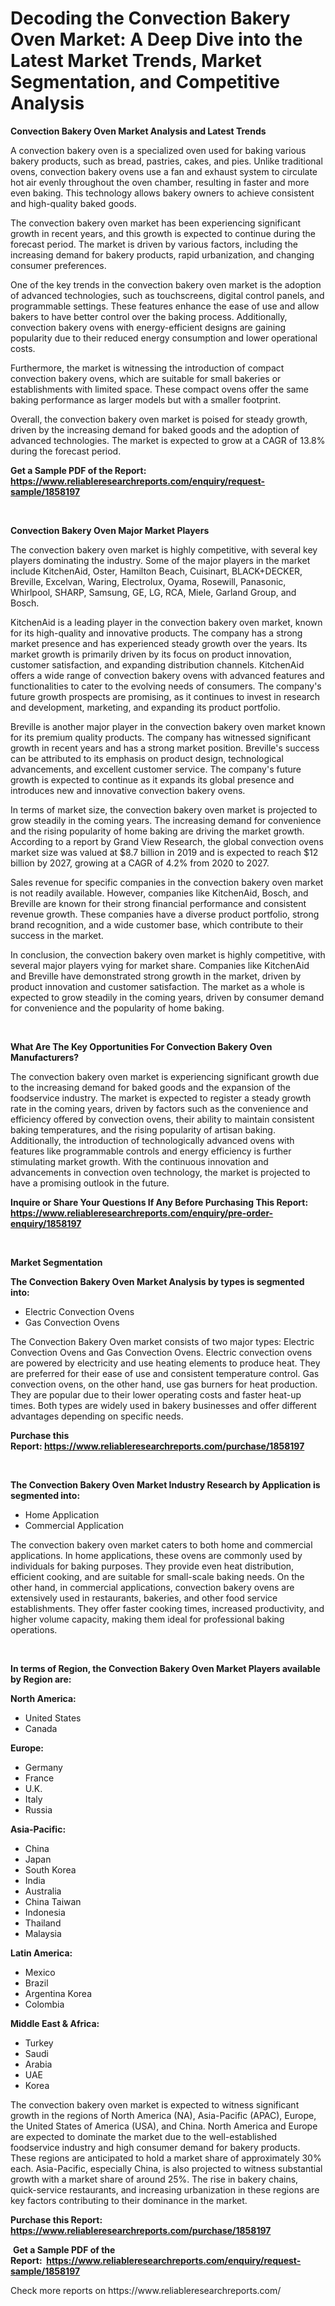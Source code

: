 <p><h1>Decoding the Convection Bakery Oven Market: A Deep Dive into the Latest Market Trends, Market Segmentation, and Competitive Analysis</h1></p><p><strong>Convection Bakery Oven Market Analysis and Latest Trends</strong></p>
<p><p>A convection bakery oven is a specialized oven used for baking various bakery products, such as bread, pastries, cakes, and pies. Unlike traditional ovens, convection bakery ovens use a fan and exhaust system to circulate hot air evenly throughout the oven chamber, resulting in faster and more even baking. This technology allows bakery owners to achieve consistent and high-quality baked goods.</p><p>The convection bakery oven market has been experiencing significant growth in recent years, and this growth is expected to continue during the forecast period. The market is driven by various factors, including the increasing demand for bakery products, rapid urbanization, and changing consumer preferences.</p><p>One of the key trends in the convection bakery oven market is the adoption of advanced technologies, such as touchscreens, digital control panels, and programmable settings. These features enhance the ease of use and allow bakers to have better control over the baking process. Additionally, convection bakery ovens with energy-efficient designs are gaining popularity due to their reduced energy consumption and lower operational costs.</p><p>Furthermore, the market is witnessing the introduction of compact convection bakery ovens, which are suitable for small bakeries or establishments with limited space. These compact ovens offer the same baking performance as larger models but with a smaller footprint.</p><p>Overall, the convection bakery oven market is poised for steady growth, driven by the increasing demand for baked goods and the adoption of advanced technologies. The market is expected to grow at a CAGR of 13.8% during the forecast period.</p></p>
<p><strong>Get a Sample PDF of the Report:&nbsp; <a href="https://www.reliableresearchreports.com/enquiry/request-sample/1858197">https://www.reliableresearchreports.com/enquiry/request-sample/1858197</a></strong></p>
<p>&nbsp;</p>
<p><strong>Convection Bakery Oven Major Market Players</strong></p>
<p><p>The convection bakery oven market is highly competitive, with several key players dominating the industry. Some of the major players in the market include KitchenAid, Oster, Hamilton Beach, Cuisinart, BLACK+DECKER, Breville, Excelvan, Waring, Electrolux, Oyama, Rosewill, Panasonic, Whirlpool, SHARP, Samsung, GE, LG, RCA, Miele, Garland Group, and Bosch.</p><p>KitchenAid is a leading player in the convection bakery oven market, known for its high-quality and innovative products. The company has a strong market presence and has experienced steady growth over the years. Its market growth is primarily driven by its focus on product innovation, customer satisfaction, and expanding distribution channels. KitchenAid offers a wide range of convection bakery ovens with advanced features and functionalities to cater to the evolving needs of consumers. The company's future growth prospects are promising, as it continues to invest in research and development, marketing, and expanding its product portfolio.</p><p>Breville is another major player in the convection bakery oven market known for its premium quality products. The company has witnessed significant growth in recent years and has a strong market position. Breville's success can be attributed to its emphasis on product design, technological advancements, and excellent customer service. The company's future growth is expected to continue as it expands its global presence and introduces new and innovative convection bakery ovens.</p><p>In terms of market size, the convection bakery oven market is projected to grow steadily in the coming years. The increasing demand for convenience and the rising popularity of home baking are driving the market growth. According to a report by Grand View Research, the global convection ovens market size was valued at $8.7 billion in 2019 and is expected to reach $12 billion by 2027, growing at a CAGR of 4.2% from 2020 to 2027.</p><p>Sales revenue for specific companies in the convection bakery oven market is not readily available. However, companies like KitchenAid, Bosch, and Breville are known for their strong financial performance and consistent revenue growth. These companies have a diverse product portfolio, strong brand recognition, and a wide customer base, which contribute to their success in the market.</p><p>In conclusion, the convection bakery oven market is highly competitive, with several major players vying for market share. Companies like KitchenAid and Breville have demonstrated strong growth in the market, driven by product innovation and customer satisfaction. The market as a whole is expected to grow steadily in the coming years, driven by consumer demand for convenience and the popularity of home baking.</p></p>
<p>&nbsp;</p>
<p><strong>What Are The Key Opportunities For Convection Bakery Oven Manufacturers?</strong></p>
<p><p>The convection bakery oven market is experiencing significant growth due to the increasing demand for baked goods and the expansion of the foodservice industry. The market is expected to register a steady growth rate in the coming years, driven by factors such as the convenience and efficiency offered by convection ovens, their ability to maintain consistent baking temperatures, and the rising popularity of artisan baking. Additionally, the introduction of technologically advanced ovens with features like programmable controls and energy efficiency is further stimulating market growth. With the continuous innovation and advancements in convection oven technology, the market is projected to have a promising outlook in the future.</p></p>
<p><strong>Inquire or Share Your Questions If Any Before Purchasing This Report: <a href="https://www.reliableresearchreports.com/enquiry/pre-order-enquiry/1858197">https://www.reliableresearchreports.com/enquiry/pre-order-enquiry/1858197</a></strong></p>
<p>&nbsp;</p>
<p><strong>Market Segmentation</strong></p>
<p><strong>The Convection Bakery Oven Market Analysis by types is segmented into:</strong></p>
<p><ul><li>Electric Convection Ovens</li><li>Gas Convection Ovens</li></ul></p>
<p><p>The Convection Bakery Oven market consists of two major types: Electric Convection Ovens and Gas Convection Ovens. Electric convection ovens are powered by electricity and use heating elements to produce heat. They are preferred for their ease of use and consistent temperature control. Gas convection ovens, on the other hand, use gas burners for heat production. They are popular due to their lower operating costs and faster heat-up times. Both types are widely used in bakery businesses and offer different advantages depending on specific needs.</p></p>
<p><strong>Purchase this Report:&nbsp;<a href="https://www.reliableresearchreports.com/purchase/1858197">https://www.reliableresearchreports.com/purchase/1858197</a></strong></p>
<p>&nbsp;</p>
<p><strong>The Convection Bakery Oven Market Industry Research by Application is segmented into:</strong></p>
<p><ul><li>Home Application</li><li>Commercial Application</li></ul></p>
<p><p>The convection bakery oven market caters to both home and commercial applications. In home applications, these ovens are commonly used by individuals for baking purposes. They provide even heat distribution, efficient cooking, and are suitable for small-scale baking needs. On the other hand, in commercial applications, convection bakery ovens are extensively used in restaurants, bakeries, and other food service establishments. They offer faster cooking times, increased productivity, and higher volume capacity, making them ideal for professional baking operations.</p></p>
<p>&nbsp;</p>
<p><strong>In terms of Region, the Convection Bakery Oven Market Players available by Region are:</strong></p>
<p>
    <p> <strong> North America: </strong>
        <ul>
            <li>United States</li>
            <li>Canada</li>
        </ul>
        </p> 
    <p> <strong> Europe: </strong>
        <ul>
            <li>Germany</li>
            <li>France</li>
            <li>U.K.</li>
            <li>Italy</li>
            <li>Russia</li>
        </ul>
        </p> 
    <p> <strong> Asia-Pacific: </strong>
        <ul>
            <li>China</li>
            <li>Japan</li>
            <li>South Korea</li>
            <li>India</li>
            <li>Australia</li>
            <li>China Taiwan</li>
            <li>Indonesia</li>
            <li>Thailand</li>
            <li>Malaysia</li>
        </ul>
        </p> 
    <p> <strong> Latin America: </strong>
        <ul>
            <li>Mexico</li>
            <li>Brazil</li>
            <li>Argentina Korea</li>
            <li>Colombia</li>
        </ul>
        </p> 
    <p> <strong> Middle East & Africa: </strong>
        <ul>
            <li>Turkey</li>
            <li>Saudi</li>
            <li>Arabia</li>
            <li>UAE</li>
            <li>Korea</li>
        </ul>
    </p>
    </p>
<p><p>The convection bakery oven market is expected to witness significant growth in the regions of North America (NA), Asia-Pacific (APAC), Europe, the United States of America (USA), and China. North America and Europe are expected to dominate the market due to the well-established foodservice industry and high consumer demand for bakery products. These regions are anticipated to hold a market share of approximately 30% each. Asia-Pacific, especially China, is also projected to witness substantial growth with a market share of around 25%. The rise in bakery chains, quick-service restaurants, and increasing urbanization in these regions are key factors contributing to their dominance in the market.</p></p>
<p><strong>Purchase this Report: <a href="https://www.reliableresearchreports.com/purchase/1858197">https://www.reliableresearchreports.com/purchase/1858197</a></strong></p>
<p>&nbsp;<strong>Get a Sample PDF of the Report:&nbsp;&nbsp;<a href="https://www.reliableresearchreports.com/enquiry/request-sample/1858197">https://www.reliableresearchreports.com/enquiry/request-sample/1858197</a></strong></p>
<p><strong></strong></p>
<p>Check more reports on https://www.reliableresearchreports.com/</p>
